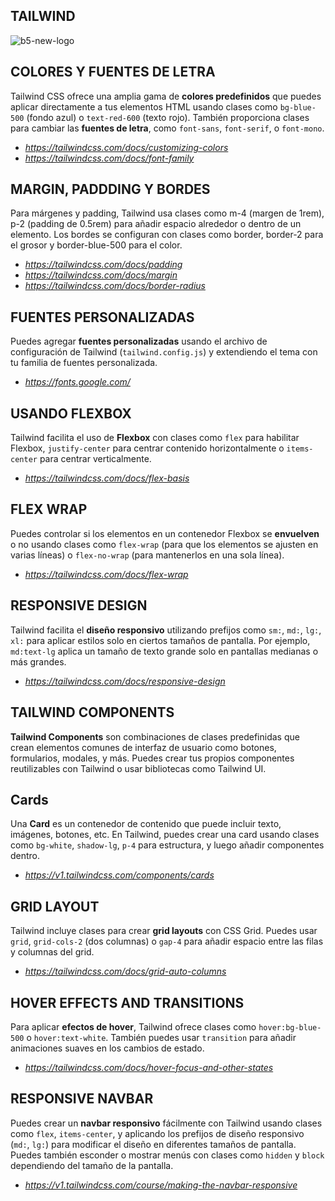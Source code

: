 ## TAILWIND 

![b5-new-logo](https://picperf.io/https://laravelnews.s3.amazonaws.com/images/tailwindcss.png)

## COLORES Y FUENTES DE LETRA
Tailwind CSS ofrece una amplia gama de **colores predefinidos** que puedes aplicar directamente a tus elementos HTML usando clases como `bg-blue-500` (fondo azul) o `text-red-600` (texto rojo). También proporciona clases para cambiar las **fuentes de letra**, como `font-sans`, `font-serif`, o `font-mono`.

- *https://tailwindcss.com/docs/customizing-colors*
- *https://tailwindcss.com/docs/font-family*

## MARGIN, PADDDING Y BORDES
Para márgenes y padding, Tailwind usa clases como m-4 (margen de 1rem), p-2 (padding de 0.5rem) para añadir espacio alrededor o dentro de un elemento. Los bordes se configuran con clases como border, border-2 para el grosor y border-blue-500 para el color.

- *https://tailwindcss.com/docs/padding*
- *https://tailwindcss.com/docs/margin*
- *https://tailwindcss.com/docs/border-radius*

## FUENTES PERSONALIZADAS
Puedes agregar **fuentes personalizadas** usando el archivo de configuración de Tailwind (`tailwind.config.js`) y extendiendo el tema con tu familia de fuentes personalizada. 

- *https://fonts.google.com/*

## USANDO FLEXBOX
Tailwind facilita el uso de **Flexbox** con clases como `flex` para habilitar Flexbox, `justify-center` para centrar contenido horizontalmente o `items-center` para centrar verticalmente.

- *https://tailwindcss.com/docs/flex-basis*

## FLEX WRAP
Puedes controlar si los elementos en un contenedor Flexbox se **envuelven** o no usando clases como `flex-wrap` (para que los elementos se ajusten en varias líneas) o `flex-no-wrap` (para mantenerlos en una sola línea).

- *https://tailwindcss.com/docs/flex-wrap*

## RESPONSIVE DESIGN
Tailwind facilita el **diseño responsivo** utilizando prefijos como `sm:`, `md:`, `lg:`, `xl:` para aplicar estilos solo en ciertos tamaños de pantalla. Por ejemplo, `md:text-lg` aplica un tamaño de texto grande solo en pantallas medianas o más grandes.

- *https://tailwindcss.com/docs/responsive-design*

## TAILWIND COMPONENTS

**Tailwind Components** son combinaciones de clases predefinidas que crean elementos comunes de interfaz de usuario como botones, formularios, modales, y más. Puedes crear tus propios componentes reutilizables con Tailwind o usar bibliotecas como Tailwind UI.

## Cards
Una **Card** es un contenedor de contenido que puede incluir texto, imágenes, botones, etc. En Tailwind, puedes crear una card usando clases como `bg-white`, `shadow-lg`, `p-4` para estructura, y luego añadir componentes dentro.

- *https://v1.tailwindcss.com/components/cards*

## GRID LAYOUT
Tailwind incluye clases para crear **grid layouts** con CSS Grid. Puedes usar `grid`, `grid-cols-2` (dos columnas) o `gap-4` para añadir espacio entre las filas y columnas del grid.

- *https://tailwindcss.com/docs/grid-auto-columns*

## HOVER EFFECTS AND TRANSITIONS
Para aplicar **efectos de hover**, Tailwind ofrece clases como `hover:bg-blue-500` o `hover:text-white`. También puedes usar `transition` para añadir animaciones suaves en los cambios de estado.

- *https://tailwindcss.com/docs/hover-focus-and-other-states*

## RESPONSIVE NAVBAR
Puedes crear un **navbar responsivo** fácilmente con Tailwind usando clases como `flex`, `items-center`, y aplicando los prefijos de diseño responsivo (`md:`, `lg:`) para modificar el diseño en diferentes tamaños de pantalla. Puedes también esconder o mostrar menús con clases como `hidden` y `block` dependiendo del tamaño de la pantalla.

- *https://v1.tailwindcss.com/course/making-the-navbar-responsive*

